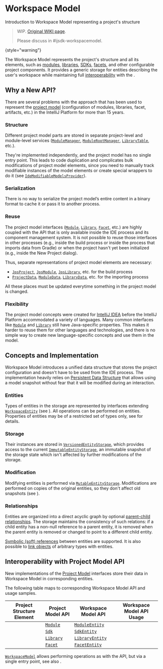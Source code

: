 <!-- Copyright 2000-2024 JetBrains s.r.o. and contributors. Use of this source code is governed by the Apache 2.0 license. -->

# Workspace Model

<primary-label ref="2024.2"/>

<link-summary>Introduction to Workspace Model representing a project's structure</link-summary>

> WIP. [Original WIKI page](https://youtrack.jetbrains.com/articles/IJPL-A-502/WorkspaceModel).
>
> Please discuss in #ijsdk-workspacemodel.
>
{style="warning"}

The Workspace Model represents the project's structure and all its elements, such as [modules](module.md), [libraries](library.md), [SDKs](sdk.md), [facets](facet.md),
and other configurable project components.
It provides a generic storage for entities describing the user's workspace while maintaining full
[interoperability](#interoperability-with-project-model-api) with the [](project_model.md).

## Why a New API?

There are several problems with the approach that has been used to represent the [project model](project_model.md) (configuration of modules, libraries, facet, artifacts, etc.)
in the IntelliJ Platform for more than 15 years.

### Structure

Different project model parts are stored in separate project-level and module-level services
([`ModuleManager`](%gh-ic%/platform/projectModel-api/src/com/intellij/openapi/module/ModuleManager.kt),
[`ModuleRootManager`](%gh-ic%/platform/projectModel-api/src/com/intellij/openapi/roots/ModuleRootManager.java),
[`LibraryTable`](%gh-ic%/platform/projectModel-api/src/com/intellij/openapi/roots/libraries/LibraryTable.java),
etc.).

They're implemented independently, and the project model has no single entry point.
This leads to code duplication and complicates bulk modifications of project model elements, since you need to manually track modifiable instances of the model elements
or create special wrappers to do it (see [`IdeModifiableModelsProvider`](%gh-ic%/platform/external-system-api/src/com/intellij/openapi/externalSystem/service/project/IdeModifiableModelsProvider.java)).

### Serialization

There is no way to serialize the project model’s entire content in a binary format to cache it or pass it to another process.

### Reuse

The project model interfaces ([`Module`](%gh-ic%/platform/core-api/src/com/intellij/openapi/module/Module.java),
[`Library`](%gh-ic%/platform/projectModel-api/src/com/intellij/openapi/roots/libraries/Library.java),
[`Facet`](%gh-ic%/platform/lang-core/src/com/intellij/facet/Facet.java),
etc.) are highly coupled with the API that is only available inside the IDE process and its component management system.
It is not possible to reuse those interfaces in other processes (e.g., inside the build process or inside the process that imports data from Gradle)
or when the project hasn't yet been initialized (e.g., inside the <control>New Project</control> dialog).

Thus, separate representations of project model elements are necessary:

- [`JpsProject`](%gh-ic%/jps/model-api/src/org/jetbrains/jps/model/JpsProject.java),
  [`JpsModule`](%gh-ic%/jps/model-api/src/org/jetbrains/jps/model/module/JpsModule.java),
  [`JpsLibrary`](%gh-ic%/jps/model-api/src/org/jetbrains/jps/model/library/JpsLibrary.java),
  etc. for the build process
- [`ProjectData`](%gh-ic%/platform/external-system-api/src/com/intellij/openapi/externalSystem/model/project/ProjectData.java),
  [`ModuleData`](%gh-ic%/platform/external-system-api/src/com/intellij/openapi/externalSystem/model/project/ModuleData.java),
  [`LibraryData`](%gh-ic%/platform/external-system-api/src/com/intellij/openapi/externalSystem/model/project/LibraryData.java),
  etc. for the importing process

All these places must be updated everytime something in the project model is changed.

### Flexibility

The project model concepts were created for [IntelliJ IDEA](idea.md) before the IntelliJ Platform accommodated a variety of languages.
Many common interfaces like
[`Module`](%gh-ic%/platform/core-api/src/com/intellij/openapi/module/Module.java) and
[`Library`](%gh-ic%/platform/projectModel-api/src/com/intellij/openapi/roots/libraries/Library.java)
still have Java-specific properties.
This makes it harder to reuse them for other languages and technologies, and there is no simple way to create new language-specific concepts and use them in the model.

## Concepts and Implementation

Workspace Model introduces a unified data structure that stores the project configuration and doesn't have to be used from the IDE process.
The implementation heavily relies on [Persistent Data Structure](https://en.wikipedia.org/wiki/Persistent_data_structure) that allows using a
model snapshot without fear that it will be modified during an interaction.

### Entities

Types of entities in the storage are represented by interfaces extending
[`WorkspaceEntity`](%gh-ic%/platform/workspace/storage/src/com/intellij/platform/workspace/storage/WorkspaceEntity.kt) (see [](workspace_model_entity_declaration.md)).
All operations can be performed on entities.
Properties of entities may be of a restricted set of types only, see [](workspace_model_entity_properties.md) for details.

### Storage

Their instances are stored in [`VersionedEntityStorage`](%gh-ic%/platform/workspace/storage/src/com/intellij/platform/workspace/storage/VersionedEntityStorage.kt),
which provides access to the current [`ImmutableEntityStorage`](%gh-ic%/platform/workspace/storage/src/com/intellij/platform/workspace/storage/EntityStorage.kt),
an immutable snapshot of the storage state which isn't affected by further modifications of the storage.

### Modification

Modifying entities is performed via
[`MutableEntityStorage`](%gh-ic%/platform/workspace/storage/src/com/intellij/platform/workspace/storage/MutableEntityStorage.kt).
Modifications are performed on copies of the original entities, so they don't affect old snapshots (see [](workspace_model_entity_mutation.md)).

### Relationships

Entities are organized into a direct acyclic graph by optional [parent-child relationships](workspace_model_entity_properties.md#parent-child-relationship).
The storage maintains the consistency of such relations: if a child entity has a non-null reference to a parent entity, it is removed when the parent entity is removed or changed to point to a different child entity.

[Symbolic (soft) references](workspace_model_entity_properties.md#symbolic-references) between entities are supported.
It is also possible to [link objects](workspace_model_entity_read.md#arbitrary-data) of arbitrary types with entities.

## Interoperability with Project Model API

New implementations of the [Project Model](project_model.md) interfaces store their data in
Workspace Model in corresponding entities.

The following table maps to corresponding Workspace Model API and usage samples.

| Project Structure Element | Project Model API                                                                                    | Workspace Model API                                                                                                | Workspace Model API Usage             |
|---------------------------|------------------------------------------------------------------------------------------------------|--------------------------------------------------------------------------------------------------------------------|---------------------------------------|
| [](module.md)             | [`Module`](%gh-ic%/platform/core-api/src/com/intellij/openapi/module/Module.java)                    | [`ModuleEntity`](%gh-ic%/platform/workspace/jps/src/com/intellij/platform/workspace/jps/entities/module.kt)        | [](workspace_model_usages.md#module)  |
| [](sdk.md)                | [`Sdk`](%gh-ic%/platform/projectModel-api/src/com/intellij/openapi/projectRoots/Sdk.java)            | [`SdkEntity`](%gh-ic%/platform/workspace/jps/src/com/intellij/platform/workspace/jps/entities/sdk.kt)              |                                       |
| [](library.md)            | [`Library`](%gh-ic%/platform/projectModel-api/src/com/intellij/openapi/roots/libraries/Library.java) | [`LibraryEntity`](%gh-ic%/platform/workspace/jps/src/com/intellij/platform/workspace/jps/entities/dependencies.kt) | [](workspace_model_usages.md#library) |
| [](facet.md)              | [`Facet`](%gh-ic%/platform/lang-core/src/com/intellij/facet/Facet.java)                              | [`FacetEntity`](%gh-ic%/platform/workspace/jps/src/com/intellij/platform/workspace/jps/entities/facet.kt)          |                                       |

[`WorkspaceModel`](%gh-ic%/platform/backend/workspace/src/WorkspaceModel.kt)
allows performing operations as with the [](project_model.md) API,
but via a single entry point, see also [](workspace_model_usages.md).
